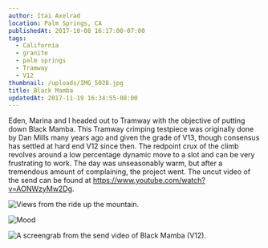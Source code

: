 ```yaml
---
author: Itai Axelrad
location: Palm Springs, CA
publishedAt: 2017-10-08 16:17:00-07:00
tags:
  - California
  - granite
  - palm springs
  - Tramway
  - V12
thumbnail: /uploads/IMG_5028.jpg
title: Black Mamba
updatedAt: 2017-11-19 16:34:55-08:00
---
```


Eden, Marina and I headed out to Tramway with the objective of putting down Black Mamba. This Tramway crimping testpiece was originally done by Dan Mills many years ago and given the grade of V13, though consensus has settled at hard end V12 since then. The redpoint crux of the climb revolves around a low percentage dynamic move to a slot and can be very frustrating to work. The day was unseasonably warm, but after a tremendous amount of complaining, the project went. The uncut video of the send can be found at <https://www.youtube.com/watch?v=AONWzyMw2Dg>.

![Views from the ride up the mountain.](/uploads/IMG_5028.jpg)

![Mood](/uploads/IMG_5062.jpg)

![A screengrab from the send video of Black Mamba (V12).](/uploads/IMG_5226.jpg)
